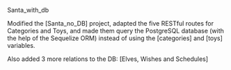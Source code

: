 Santa_with_db


Modified the [Santa_no_DB] project, adapted the five RESTful routes for Categories and Toys, and made them query the PostgreSQL database (with the help of the Sequelize ORM) instead of using the [categories] and [toys] variables.

Also added 3 more relations to the DB: [Elves, Wishes and Schedules]
